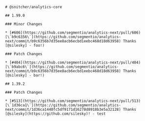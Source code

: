    # @snitcher/analytics-core

    ## 1.99.0

    ### Minor Changes

    * [#606](https://github.com/segmentio/analytics-next/pull/606) [\`b9c6356\`](https://github.com/segmentio/analytics-next/commit/b9c6356b7d35ee8acb6ecbd1eebc468d18d63958) Thanks [@silesky] - foo!)

    ### Patch Changes

    * [#404](https://github.com/segmentio/analytics-next/pull/404) [\`b9abc6\`](https://github.com/segmentio/analytics-next/commit/b9c6356b7d35ee8acb6ecbd1eebc468d18d63958) Thanks [@silesky] - bar!)

    ## 1.39.2

    ### Patch Changes

    * [#513](https://github.com/segmentio/analytics-next/pull/513) [\`1d36ca1\`](https://github.com/segmentio/analytics-next/commit/1d36ca1440fc5df9171d16278d8918b3e5a32128) Thanks [@silesky](https://github.com/silesky)! - test
